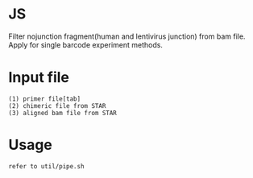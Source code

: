 # JS
Filter nojunction fragment(human and lentivirus junction) from bam file.
Apply for single barcode experiment methods.

# Input file
    (1) primer file[tab]
    (2) chimeric file from STAR
    (3) aligned bam file from STAR

# Usage
    refer to util/pipe.sh
    

